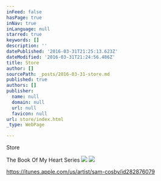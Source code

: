 ```yaml
---
inFeed: false
hasPage: true
inNav: true
inLanguage: null
starred: true
keywords: []
description: ''
datePublished: '2016-03-31T21:25:13.623Z'
dateModified: '2016-03-31T21:24:56.486Z'
title: Store
author: []
sourcePath: _posts/2016-03-31-store.md
published: true
authors: []
publisher:
  name: null
  domain: null
  url: null
  favicon: null
url: store/index.html
_type: WebPage

---
```

Store

The Book Of My Heart Series
![](https://the-grid-user-content.s3-us-west-2.amazonaws.com/aa976d71-2329-420d-982e-48adf35a83f1.png)
![](https://the-grid-user-content.s3-us-west-2.amazonaws.com/fe94ebb9-599f-438a-a464-005fd538667b.png)

https://itunes.apple.com/us/artist/sam-cosby/id282876079